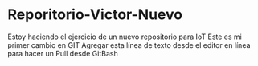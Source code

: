 # Reporitorio-Victor-Nuevo
Estoy haciendo el ejercicio de un nuevo repositorio para IoT
Este es mi primer cambio en GIT
Agregar esta línea de texto desde el editor en línea para hacer un Pull desde GitBash
